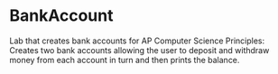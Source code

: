 # BankAccount
Lab that creates bank accounts for AP Computer Science Principles:
Creates two bank accounts allowing the user to deposit and withdraw money from each account in turn and then prints the balance.
